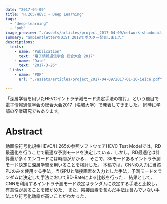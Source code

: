 ```yaml
---
date: "2017-04-09"
title: "H.265/HEVC + Deep Learning"
tags:
  - "deep-learning"
  - "pub"
image_preview: "./assets/articles/project_2017-04-09/network-shumbnail.png"
summary: "ambientletterをUIST 2018でポスター発表しました"
descriptions:
  texts:
    - name: "Publication"
      text: "電子情報通信学会 総合大会 2017"
    - name: "Date"
      text: "2017-3-26"
  links:
    - name: "PDF"
      url: "./assets/articles/project_2017-04-09/2017-01-10-ieice.pdf"

---
```


「深層学習を用いたHEVCイントラ予測モード決定手法の検討」
という題目で電子情報通信学会の総合大会2017（名城大学）で[発表](https://www.ieice.org/jpn/event/program/2017G/Settings/ab/d_11_056.html)してきました。
同時に学部の卒業研究でもあります。


# Abstract

動画像符号化規格HEVC/H.265の参照ソフトウェアHEVC Test Modelでは，RD最適化を行うことで最適な予測モードを決定している．しかし，RD最適化は計算量が多くエンコードには時間がかかる．
そこで，35モードあるイントラ予測モード決定に深層学習を用いることを検討した。
本稿では，CNNの入力に当該PUのみを使用する手法，当該PUと隣接画素を入力とした手法，予測モードをランダムに決定した手法においてBD-Rateによる比較を行った．
結果として，CNNを利用するイントラ予測モード決定はランダムに決定する手法と比較し，有意性があることを確かめた．
また、隣接画素を含んだ手法は含んでいない手法より符号化効率が高いことがわかった．